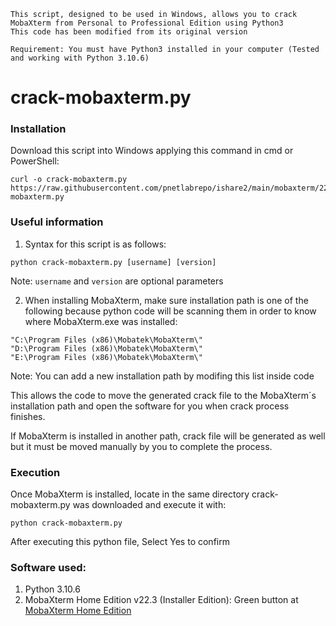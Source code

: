 ```batch
This script, designed to be used in Windows, allows you to crack MobaXterm from Personal to Professional Edition using Python3
This code has been modified from its original version

Requirement: You must have Python3 installed in your computer (Tested and working with Python 3.10.6)
```

# crack-mobaxterm.py

### Installation
Download this script into Windows applying this command in cmd or PowerShell:
```batch
curl -o crack-mobaxterm.py https://raw.githubusercontent.com/pnetlabrepo/ishare2/main/mobaxterm/22.3/crack-mobaxterm.py
```

### Useful information
1. Syntax for this script is as follows:

```batch
python crack-mobaxterm.py [username] [version]
```

Note: `username` and `version` are optional parameters

2. When installing MobaXterm, make sure installation path is one of the following because python code will be scanning them in order to know where MobaXterm.exe was installed:

```batch
"C:\Program Files (x86)\Mobatek\MobaXterm\"
"D:\Program Files (x86)\Mobatek\MobaXterm\"
"E:\Program Files (x86)\Mobatek\MobaXterm\"
```

Note: You can add a new installation path by modifing this list inside code

   This allows the code to move the generated crack file to the MobaXterm´s installation path and open the software for you when crack process finishes.
   
   If MobaXterm is installed in another path, crack file will be generated as well but it must be moved manually by you to complete the process.

### Execution
Once MobaXterm is installed, locate in the same directory crack-mobaxterm.py was downloaded and execute it with:
```batch
python crack-mobaxterm.py
```
After executing this python file, Select Yes to confirm

### Software used:

1. Python 3.10.6
2. MobaXterm Home Edition v22.3 (Installer Edition): Green button at [MobaXterm Home Edition](https://mobaxterm.mobatek.net/download-home-edition.html)
